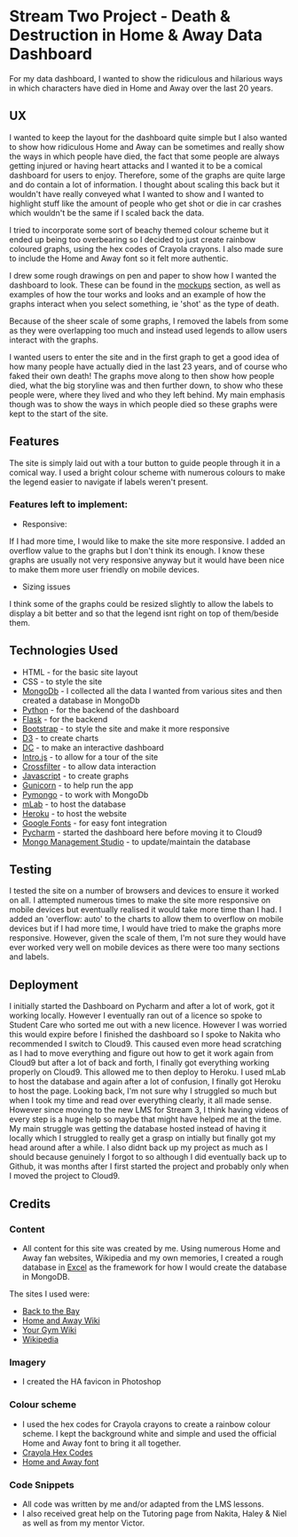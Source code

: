 # Stream Two Project - Death & Destruction in Home & Away Data Dashboard

For my data dashboard, I wanted to show the ridiculous and hilarious ways in which characters have died in Home and Away over the last 20 years. 

## UX

I wanted to keep the layout for the dashboard quite simple but I also wanted to show how ridiculous Home and Away can be sometimes and really show the ways in which people have died, the fact that some people are always getting injured or having heart attacks and I wanted it to be a comical dashboard for users to enjoy. Therefore, some of the graphs are quite large and do contain a lot of information. I thought about scaling this back but it wouldn't have really conveyed what I wanted to show and I wanted to highlight stuff like the amount of people who get shot or die in car crashes which wouldn't be the same if I scaled back the data. 

I tried to incorporate some sort of beachy themed colour scheme but it ended up being too overbearing so I decided to just create rainbow coloured graphs, using the hex codes of Crayola crayons. I also made sure to include the Home and Away font so it felt more authentic. 

I drew some rough drawings on pen and paper to show how I wanted the dashboard to look. These can be found in the [mockups](https://github.com/oheag2/dashboard/tree/master/mockups) section, as well as examples of how the tour works and looks and an example of how the graphs interact when you select something, ie 'shot' as the type of death.

Because of the sheer scale of some graphs, I removed the labels from some as they were overlapping too much and instead used legends to allow users interact with the graphs. 

I wanted users to enter the site and in the first graph to get a good idea of how many people have actually died in the last 23 years, and of course who faked their own death! The graphs move along to then show how people died, what the big storyline was and then further down, to show who these people were, where they lived and who they left behind. My main emphasis though was to show the ways in which people died so these graphs were kept to the start of the site. 


## Features

The site is simply laid out with a tour button to guide people through it in a comical way. I used a bright colour scheme with numerous colours to make the legend easier to navigate if labels weren't present. 

### Features left to implement:

- Responsive:

If I had more time, I would like to make the site more responsive. I added an overflow value to the graphs but I don't think its enough. I know these graphs are usually not very responsive anyway but it would have been nice to make them more user friendly on mobile devices. 

- Sizing issues

I think some of the graphs could be resized slightly to allow the labels to display a bit better and so that the legend isnt right on top of them/beside them.

## Technologies Used

- HTML - for the basic site layout
- CSS - to style the site
- [MongoDb](https://www.mongodb.com/) - I collected all the data I wanted from various sites and then created a database in MongoDb
- [Python](https://www.python.org/) - for the backend of the dashboard
- [Flask](https://www.fullstackpython.com/flask.html) - for the backend
- [Bootstrap](https://getbootstrap.com/) - to style the site and make it more responsive
- [D3](https://d3js.org/) - to create charts
- [DC](http://dc-js.github.io/dc.js/) - to make an interactive dashboard
- [Intro.js](https://introjs.com/) - to allow for a tour of the site
- [Crossfilter](https://github.com/square/crossfilter) - to allow data interaction
- [Javascript](https://www.javascript.com/) - to create graphs
- [Gunicorn](https://gunicorn.org/) - to help run the app
- [Pymongo](https://api.mongodb.com/python/current/) - to work with MongoDb
- [mLab](https://mlab.com/) - to host the database
- [Heroku](http://www.heroku.com) - to host the website
- [Google Fonts](https://fonts.google.com/) - for easy font integration
- [Pycharm](https://www.jetbrains.com/pycharm/) - started the dashboard here before moving it to Cloud9
- [Mongo Management Studio](http://mms.litixsoft.de/) - to update/maintain the database

## Testing

I tested the site on a number of browsers and devices to ensure it worked on all. I attempted numerous times to make the site more responsive on mobile devices but eventually realised it would take more time than I had. I added an 'overflow: auto' to the charts to allow them to overflow on mobile devices but if I had more time, I would have tried to make the graphs more responsive. However, given the scale of them, I'm not sure they would have ever worked very well on mobile devices as there were too many sections and labels. 

## Deployment

I initially started the Dashboard on Pycharm and after a lot of work, got it working locally. However I eventually ran out of a licence so spoke to Student Care who sorted me out with a new licence. However I was worried this would expire before I finished the dashboard so I spoke to Nakita who recommended I switch to Cloud9. This caused even more head scratching as I had to move everything and figure out how to get it work again from Cloud9 but after a lot of back and forth, I finally got everything working properly on Cloud9. This allowed me to then deploy to Heroku. I used mLab to host the database and again after a lot of confusion, I finally got Heroku to host the page. Looking back, I'm not sure why I struggled so much but when I took my time and read over everything clearly, it all made sense. However since moving to the new LMS for Stream 3, I think having videos of every step is a huge help so maybe that might have helped me at the time. My main struggle was getting the database hosted instead of having it locally which I struggled to really get a grasp on intially but finally got my head around after a while. I also didnt back up my project as much as I should because genuinely I forgot to so although I did eventually back up to Github, it was months after I first started the project and probably only when I moved the project to Cloud9. 

## Credits

### Content
- All content for this site was created by me. Using numerous Home and Away fan websites, Wikipedia and my own memories, I created a rough database in [Excel](https://github.com/oheag2/dashboard/blob/master/mockups/closer%20each%20day%20-%20Sheet1.pdf) as the framework for how I would create the database in MongoDB. 

The sites I used were:

- [Back to the Bay](https://www.backtothebay.net)
- [Home and Away Wiki](https://homeandaway.fandom.com/wiki/Home_and_Away_Wiki) 
- [Your Gym Wiki](http://yourgymwiki.blogspot.com/2017/12/summer-bay_16.html)
- [Wikipedia](https://en.wikipedia.org/wiki/List_of_births,_marriages_and_deaths_in_Home_and_Away)

### Imagery

- I created the HA favicon in Photoshop

### Colour scheme

- I used the hex codes for Crayola crayons to create a rainbow colour scheme. I kept the background white and simple and used the official Home and Away font to bring it all together.
- [Crayola Hex Codes](http://www.colourlovers.com/web/blog/2008/04/22/all-120-crayon-names-color-codes-and-fun-facts)
- [Home and Away font](https://www.wfonts.com/font/reporter-two)

### Code Snippets

- All code was written by me and/or adapted from the LMS lessons.
- I also received great help on the Tutoring page from Nakita, Haley & Niel as well as from my mentor Victor.
